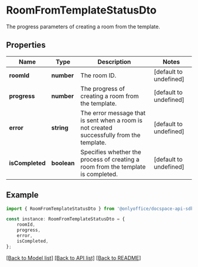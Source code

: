 # RoomFromTemplateStatusDto

The progress parameters of creating a room from the template.

## Properties

Name | Type | Description | Notes
------------ | ------------- | ------------- | -------------
**roomId** | **number** | The room ID. | [default to undefined]
**progress** | **number** | The progress of creating a room from the template. | [default to undefined]
**error** | **string** | The error message that is sent when a room is not created successfully from the template. | [default to undefined]
**isCompleted** | **boolean** | Specifies whether the process of creating a room from the template is completed. | [default to undefined]

## Example

```typescript
import { RoomFromTemplateStatusDto } from '@onlyoffice/docspace-api-sdk';

const instance: RoomFromTemplateStatusDto = {
    roomId,
    progress,
    error,
    isCompleted,
};
```

[[Back to Model list]](../README.md#documentation-for-models) [[Back to API list]](../README.md#documentation-for-api-endpoints) [[Back to README]](../README.md)
